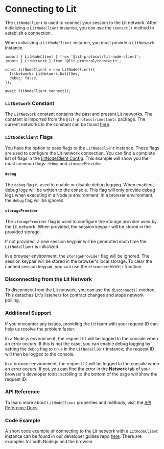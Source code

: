 # Connecting to Lit

The `LitNodeClient` is used to connect your session to the Lit network. After initializing a `LitNodeClient` instance, you can use the `connect()` method to establish a connection.

When initializing a `LitNodeClient` instance, you must provide a `LitNetwork` instance.

```tsx
import { LitNodeClient } from '@lit-protocol/lit-node-client';
import { LitNetwork } from '@lit-protocol/constants';

const litNodeClient = new LitNodeClient({
  litNetwork: LitNetwork.DatilDev,
  debug: false,
});

await litNodeClient.connect();
```

### `LitNetwork` Constant

The `LitNetwork` constant contains the past and present Lit networks. The constant is imported from the `@lit-protocol/constants` package. The current networks in the constant can be found [here](https://v6-api-doc-lit-js-sdk.vercel.app/enums/constants_src.LitNetwork.html).

### `LitNodeClient` Flags

You have the option to pass flags to the `LitNodeClient` instance. These flags are used to configure the Lit network connection. You can find a complete list of flags in the [LitNodeClient Config](https://v6-api-doc-lit-js-sdk.vercel.app/interfaces/types_src.LitNodeClientConfig.html). This example will show you the most common flags: `debug` and `storageProvider`.

#### `debug`

The `debug` flag is used to enable or disable debug logging. When enabled, debug logs will be written to the console. This flag will only provide debug logs when executing in a Node.js environment. In a browser environment, the `debug` flag will be ignored.

#### `storageProvider`

The `storageProvider` flag is used to configure the storage provider used by the Lit network. When provided, the session keypair will be stored in the provided storage.

If not provided, a new session keypair will be generated each time the `LitNodeClient` is initialized.

In a browser environment, the `storageProvider` flag will be ignored. The session keypair will be stored in the browser's local storage. To clear the cached session keypair, you can use the `disconnectWeb3()` function.

### Disconnecting from the Lit Network

To disconnect from the Lit network, you can use the `disconnect()` method. This detaches Lit's listeners for contract changes and stops network polling.

### Additional Support

If you encounter any issues, providing the Lit team with your request ID can help us resolve the problem faster.

In a Node.js environment, the request ID will be logged to the console when an error occurs. If this is not the case, you can enable debug logging by setting the `debug` flag to `true` in the `LitNodeClient` instance; the request ID will then be logged to the console.

In a browser environment, the request ID will be logged to the console when an error occurs. If not, you can find the error in the **Network** tab of your browser's developer tools; scrolling to the bottom of the page will show the request ID.

### API Reference

To learn more about `LitNodeClient` properties and methods, visit the [API Reference Docs](https://v6-api-doc-lit-js-sdk.vercel.app/classes/core_src.LitCore.html).

### Code Example

A short code example of connecting to the Lit network with a `LitNodeClient` instance can be found in our developer guides repo [here](https://github.com/LIT-Protocol/developer-guides-code/tree/master/starter-guides). There are examples for both Node.js and the browser.
